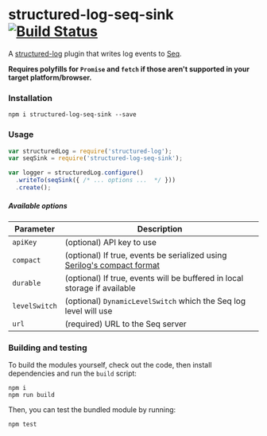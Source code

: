 # structured-log-seq-sink [![Build Status](https://travis-ci.org/Wedvich/structured-log-seq-sink.svg?branch=master)](https://travis-ci.org/Wedvich/structured-log-seq-sink)

A [structured-log](https://github.com/structured-log/structured-log) plugin that writes log events to [Seq](https://getseq.net/).

**Requires polyfills for `Promise` and `fetch` if those aren't supported in your target platform/browser.**

### Installation

```
npm i structured-log-seq-sink --save
```

### Usage

```js
var structuredLog = require('structured-log');
var seqSink = require('structured-log-seq-sink');

var logger = structuredLog.configure()
  .writeTo(seqSink({ /* ... options ...  */ }))
  .create();

```

##### Available options

|Parameter|Description|
|---|---|
|`apiKey`|(optional) API key to use|
|`compact`|(optional) If true, events be serialized using [Serilog's compact format](https://github.com/serilog/serilog-formatting-compact)|
|`durable`|(optional) If true, events will be buffered in local storage if available|
|`levelSwitch`|(optional) `DynamicLevelSwitch` which the Seq log level will use |
|`url`|(required) URL to the Seq server|

### Building and testing

To build the modules yourself, check out the code, then install dependencies and run the `build` script:

```
npm i
npm run build
```

Then, you can test the bundled module by running:

```
npm test
```
